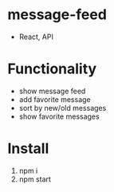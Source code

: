 # message-feed
- React, API

# Functionality

- show message feed
- add favorite message
- sort by new/old messages
- show favorite messages

# Install

1. npm i
2. npm start